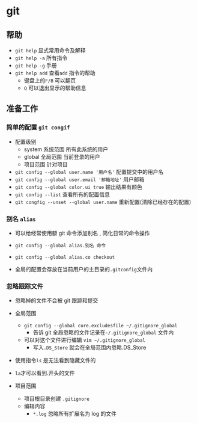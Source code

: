# git

## 帮助

- `git help` 显式常用命令及解释
- `git help -a` 所有指令
- `git help -g` 手册
- `git help add` 查看`add` 指令的帮助
  - 键盘上的`F/B` 可以翻页
  - `Q` 可以退出显示的帮助信息

## 准备工作

### 简单的配置 `git congif`

- 配置级别
  - system 系统范围 所有此系统的用户
  - global 全局范围 当前登录的用户
  - 项目范围 针对项目
- `git config --global user.name '用户名'` 配置提交中的用户名
- `git config --global user.email '邮箱地址'` 用户邮箱
- `git config --global color.ui true` 输出结果有颜色
- `git config --list` 查看所有的配置信息
- `git congfig --unset --global user.name` 重新配置(清除已经存在的配置)

### 别名 `alias`

- 可以给经常使用额 git 命令添加别名 , 简化日常的命令操作
- `git config --global alias.别名 命令`
- `git config --global alias.co checkout`

- 全局的配置会存放在当前用户的主目录的`.gitconfig`文件内

### 忽略跟踪文件

- 忽略掉的文件不会被 git 跟踪和提交
- 全局范围
  - `git config --global core.excludesfile ~/.gitignore_global`
    - 告诉 git 全局忽略的文件记录在`~/.gitignore_global` 文件内
  - 可以对这个文件进行编辑 `vim ~/.gitignore_global`
    - 写入`.DS_Store` 就会在全局范围内忽略.DS_Store
- 使用指令`ls` 是无法看到隐藏文件的
- `la`才可以看到.开头的文件

- 项目范围
   -  项目根目录创建 `.gitignore`
   -  编辑内容
      -  `*.log` 忽略所有扩展名为 log 的文件
